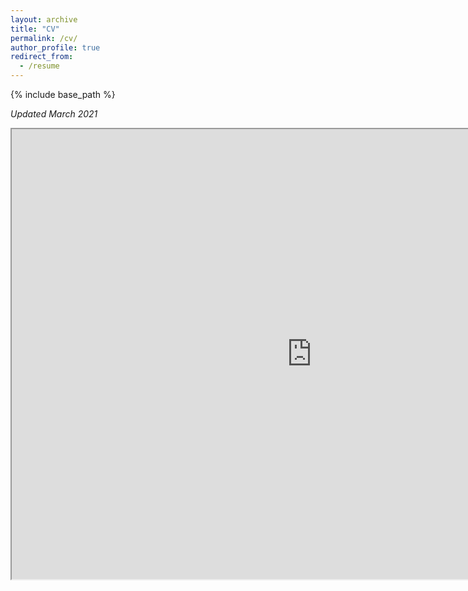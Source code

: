 ```yaml
---
layout: archive
title: "CV"
permalink: /cv/
author_profile: true
redirect_from:
  - /resume
---
```


{% include base_path %}

*Updated March 2021*
<iframe src="https://drive.google.com/file/d/1j1VavBeby5Umc4lf7tsYhqsdaHDUR79I/preview" width="960" height="720"></iframe>
